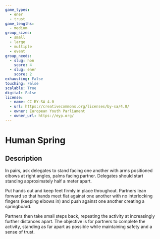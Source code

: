 ```yaml
---
game_types:
  - ener
  - trust
game_lengths:
  - medium
group_sizes:
  - small
  - large
  - multiple
  - event
group_needs:
  - slug: hon
    score: 4
  - slug: ener
    score: 2
exhausting: False
touching: False
scalable: True
digital: False
license:
  - name: CC BY-SA 4.0
  - url: https://creativecommons.org/licenses/by-sa/4.0/
  - owner: European Youth Parliament
  - owner_url: https://eyp.org/
---
```

# Human Spring

## Description
In pairs, ask delegates to stand facing one another with arms positioned elbows at right angles, palms facing partner. Delegates should start standing approximately half a meter apart.

Put hands out and keep feet firmly in place throughout. Partners lean forward so that hands meet flat against one another with no interlocking fingers (keeping elbows in) and push against one another creating a springboard.

Partners then take small steps back, repeating the activity at increasingly further distances apart. The objective is for partners to complete the activity, standing as far apart as possible while maintaining safety and a sense of trust.
